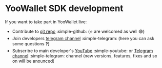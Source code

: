 # YooWallet SDK development
If you want to take part in YooWallet live:

- Contribute to [git repo](https://github.com/yoowalletpy/yoowallet) :simple-github: (:star: are welcomed as well :sweat_smile:)
- Join developers [telegram channel](https://t.me/yoowallet_python) :simple-telegram: (here you can ask some questions :question:)
- Subscribe to main developer's [YouTube](https://youtube.com/@dilet4nt765) :simple-youtube: or
[Telegram channel](https://t.me/diletant765) :simple-telegram: channel (new versions, features, fixes and so on will be anounced)
